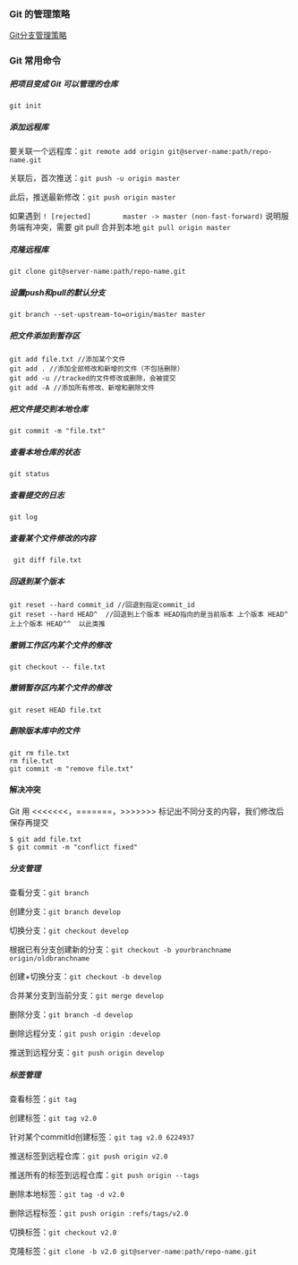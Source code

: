 ### Git 的管理策略

[Git分支管理策略](http://www.ruanyifeng.com/blog/2012/07/git.html)


### Git 常用命令

##### 把项目变成 Git 可以管理的仓库

```git init```

##### 添加远程库

要关联一个远程库：`git remote add origin git@server-name:path/repo-name.git`

关联后，首次推送：`git push -u origin master`

此后，推送最新修改：`git push origin master` 

如果遇到 `! [rejected]        master -> master (non-fast-forward)` 说明服务端有冲突，需要 git pull 合并到本地 `git pull origin master`

##### 克隆远程库

`git clone git@server-name:path/repo-name.git`

##### 设置push和pull的默认分支
`git branch --set-upstream-to=origin/master master`

##### 把文件添加到暂存区

```
git add file.txt //添加某个文件
git add . //添加全部修改和新增的文件（不包括删除）
git add -u //tracked的文件修改或删除，会被提交
git add -A //添加所有修改、新增和删除文件

```

##### 把文件提交到本地仓库

``` git commit -m "file.txt" ```

##### 查看本地仓库的状态

```git status```

##### 查看提交的日志

``` git log ```

##### 查看某个文件修改的内容

``` git diff file.txt```

##### 回退到某个版本

```
git reset --hard commit_id //回退到指定commit_id
git reset --hard HEAD^  //回退到上个版本 HEAD指向的是当前版本 上个版本 HEAD^ 
上上个版本 HEAD^^  以此类推
```

##### 撤销工作区内某个文件的修改

``` git checkout -- file.txt ```

##### 撤销暂存区内某个文件的修改

``` git reset HEAD file.txt ```

##### 删除版本库中的文件

```
git rm file.txt
rm file.txt
git commit -m "remove file.txt"

```

#### 解决冲突
Git 用 <<<<<<<，=======，>>>>>>> 标记出不同分支的内容，我们修改后保存再提交

```
$ git add file.txt 
$ git commit -m "conflict fixed"
```


##### 分支管理

查看分支：`git branch`

创建分支：`git branch develop`

切换分支：`git checkout develop`

根据已有分支创建新的分支：`git checkout -b yourbranchname origin/oldbranchname`

创建+切换分支：`git checkout -b develop`

合并某分支到当前分支：`git merge develop`

删除分支：`git branch -d develop`

删除远程分支：`git push origin :develop`

推送到远程分支：`git push origin develop`

##### 标签管理

查看标签：`git tag`

创建标签：`git tag v2.0`

针对某个commitId创建标签：`git tag v2.0 6224937`

推送标签到远程仓库：`git push origin v2.0`

推送所有的标签到远程仓库：`git push origin --tags`

删除本地标签：`git tag -d v2.0`

删除远程标签：`git push origin :refs/tags/v2.0`

切换标签：`git checkout v2.0`

克隆标签：`git clone -b v2.0 git@server-name:path/repo-name.git`




